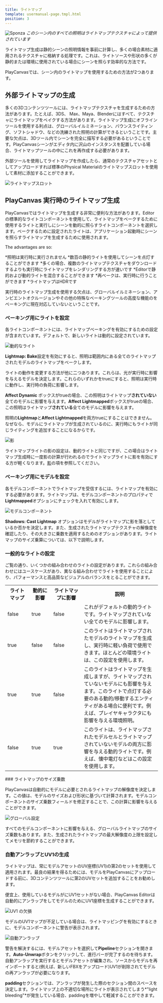 ```yaml
---
title: ライトマップ
template: usermanual-page.tmpl.html
position: 3
---
```


![Sponza][10]
*このシーン内のすべての照明はライトマップテクスチャによって提供されています*

ライトマップ生成は静的シーンの照明情報を事前に計算し、多くの場合素材に適用されるテクスチャに格納する処理です。これは、ライトソースや形状の多くが静的または環境に使用されている場合にシーンを照らす効率的な方法です。

PlayCanvasでは、シーン内のライトマップを使用するための方法が2つあります。

## 外部ライトマップの生成

多くの3Dコンテンツツールには、ライトマップテクスチャを生成するための方法があります。たとえば、3DS、 Max、Maya、Blenderにはすべて、テクスチャにライトマップをベイクする方法があります。ライトマップ生成にオフラインツールを使用する利点は、グローバルイルミネーション、バウンスライティング、ソフトシャドウ、などの洗練された照明の計算ができるということです。主要な欠点は、3Dツール内でシーンを完全に描写する必要があるということです。PlayCanvasシーンがエディタ内に沢山のインスタンスを配置している場合、ライトマップツールの中にこれを再作成する必要があります。

外部ツールを使用してライトマップを作成したら、通常のテクスチャアセットとしてアップロードすれば標準のPhysical Materialのライトマップスロットを使用して素材に添加することができます。

![ライトマップスロット][1]

## PlayCanvas 実行時のライトマップ生成

PlayCanvasではライトマップを生成する非常に便利な方法があります。Editorの標準的なライトコンポーネントを使用して、ライトマップをベークするために使用するライトと実行しにシーンを動的に照らすライトコンポーネントを選択します。ベークするために設定されたライトは、アプリケーション起動時にシーンを照らすライトマップを生成するために使用されます。

The advantages are so:

*照明は実行時に実行されません
*数百の静的ライトを使用してシーンを点灯することができます
*多くの場合、複数のライトマップテクスチャをダウンロードするよりも実行時にライトマップをレンダリングする方が速いです
*Editorで静的および動的ライトを混合することができます
*再ベークは、実行時に行うことができます
*ライトマップはHDRです

実行時のライトマップ生成を使用する欠点は、グローバルイルミネーション、アンビエントオクルージョンやその他の特殊なベーキングツールの高度な機能のをベーキングに現在対応していないということです。

### ベーキング用にライトを設定

各ライトコンポーネントには、ライトマップベーキングを有効にするための設定が含まれています。デフォルトで、新しいライトは動的に設定されています。

![動的なライト][2]

**Lightmap: Bake**設定を有効にすると、照明は範囲内にある全てのライトマップされたモデルのライトマップをベークします。

ライトの動作を変更する方法が他に二つあります。これらは、光が実行時に影響を与えるモデルを決定します。これらのいずれかをtrueにすると、照明は実行時に動作し、実行時の負荷に影響します。

**Affect Dynamic** ボックスがtrueの場合、この照明はライトマップ**されていない**全てのモデルに影響を与えます。**Affect Lightmapped**ボックスがtrueの場合、この照明はライトマップ**されている**全てのモデルに影響を与えます。

照明の**Lightmap**と**Affect Lightmapped**を両方trueにすることはできません。なぜなら、モデルにライトマップが生成されているのに、実行時にもライトが同じライティングを追加することになるからです。

![影][3]

ライトマップライトの影の設定は、動的ライトと同じですが、この場合はライトマップ生成時に一度影の計算が行われるのでライトマップライトに影を有効にする方が軽くなります。[影][4]の項を参照してください。

### ベーキング用にモデルを設定

各モデルコンポーネントでライトマップを受信するには、ライトマップを有効にする必要があります。ライトマップは、モデルコンポーネントのプロパティで**Lightmapped**オプションにチェックを入れて有効にします。

![モデルコンポーネント][5]

 **Shadows: Cast Lightmap** オプションはモデルがライトマップに影を落としているか否かを決定します。また、生成されたライトマップテクスチャの解像度を確認したり、その大きさに乗数を適用するためのオプションがあります。ライトマップのサイズ乗算については、以下で説明します。

### 一般的なライトの設定

ご覧の通り、いくつかの組み合わせのライトの設定があります。これらの組み合わせにはユースケースがあり、異なる組み合わせでライトを使用することにより、パフォーマンスと高品質なビジュアルのバランスをとることができます。

<table>
<tr>
    <th>ライトマップ</th><th>動的に影響</th><th>ライトマップに影響</th><th style="width: 50%;">説明</th>
</tr>
<tr>
    <td class="centered">false</td><td class="centered">true</td><td class="centered">false</td><td>これがデフォルトの動的ライトです。ライトマップされていない全てのモデルに影響します。</td>
</tr>
<tr>
    <td class="centered">true</td><td class="centered">false</td><td class="centered">false</td><td>このライトはライトマップされたモデルのライトマップを生成し、実行時に軽い負荷で使用できます。ほとんどの環境ライトは、この設定を使用します。</td>
</tr>
<tr>
    <td class="centered">true</td><td class="centered">true</td><td class="centered">false</td><td>このライトはライトマップを生成しますが、ライトマップされていないモデルにも影響を与えます。このライトで点灯する必要のある動的/移動するエンティティがある場合に便利です。例えば、プレイヤキャラクタにも影響を与える環境照明。</td>
</tr>
<tr>
    <td class="centered">false</td><td class="centered">true</td><td class="centered">true</td><td>このライトは、ライトマップされたモデルセルとライトマップされていないモデルの両方に影響を与える動的ライトです。例えば、懐中電灯などはこの設定を使用します。</td>
</tr>
</table>

### ライトマップのサイズ乗数

PlayCanvasは自動的にモデルに必要とされるライトマップの解像度を決定します。この値は、モデルのサイズおよび形状に基づいて計算されます。モデルコンポーネントのサイズ乗数フィールドを修正することで、この計算に影響を与えることができます。

![グローバル設定][6]

すべてのモデルコンポーネントに影響を与える、グローバルライトマップのサイズ乗数もあります。また、生成されたライトマップの最大解像度の上限を設定してメモリを節約することができます。

### 自動アンラップとUV1の生成

ライトマップは、常にモデルアセットのUV座標(UV1)の第2のセットを使用して適用されます。最良の結果を得るためには、モデルをPlayCanvasにアップロードする前に、3Dコンテンツツールに第2のUVセットを追加することをお勧めします。

便宜上、使用しているモデルがにUV1セットがない場合、PlayCanvas Editorは自動的にアンラップをしてモデルのためにUV1座標を生成することができます。

![UV1 の欠損][7]

モデルのUV1マップが不足している場合は、ライトマッピングを有効にするときに、モデルコンポーネントに警告が表示されます。

![自動アンラップ][8]

警告を解決するには、モデルアセットを選択して**Pipeline**セクションを開きます。**Auto-Unwrap**ボタンをクリックして、進行バーが完了するのを待ちます。自動アンラップを実行するとモデルアセットが編集され、ソースからモデルを再インポートすると(例えば、新しいFBXをアップロード)UV1が削除されてモデルの再アンラップが必要になります。

**padding**セクションでは、アンラップが発生した際のセクション間のスペースを決定します。ライトマップ上の不適切な場所にライトが表示されてしまう*"light bleeding"*が発生している場合、paddingを増やして軽減することができます。

[1]: /images/user-manual/material-inspector/lightmap.jpg
[2]: /images/user-manual/lighting/lightmaps/spot-dynamic.jpg
[3]: /images/user-manual/lighting/lightmaps/shadows.jpg
[4]: /user-manual/graphics/lighting/shadows
[5]: /images/user-manual/lighting/lightmaps/model-settings.jpg
[6]: /images/user-manual/lighting/lightmaps/global-lightmap-settings.jpg
[7]: /images/user-manual/lighting/lightmaps/uv1-missing.jpg
[8]: /images/user-manual/lighting/lightmaps/auto-unwrap.jpg
[10]: /images/user-manual/lighting/lightmaps/sponza.jpg

